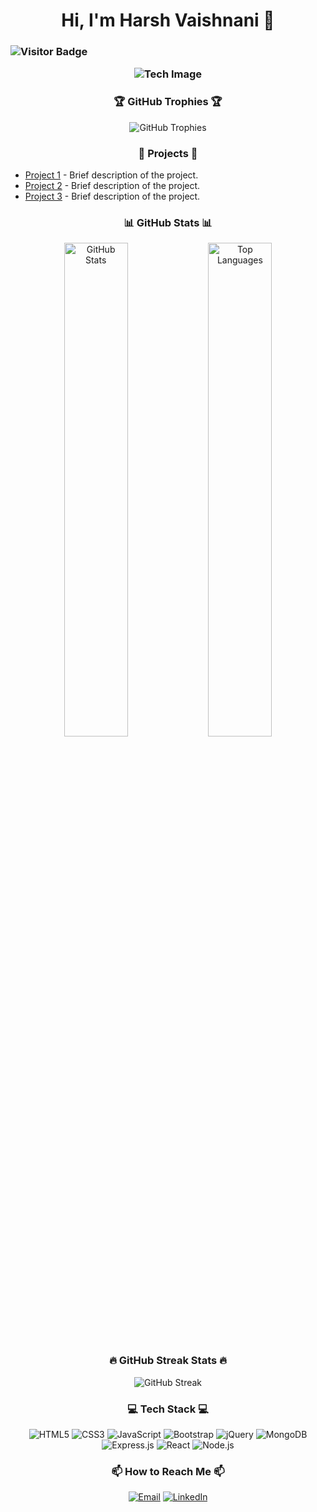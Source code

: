 <h1 align="center"> Hi, I'm Harsh Vaishnani 👋</h1>

<!--
**Harsh-Vaishnani/Harsh-Vaishnani** is a ✨ _special_ ✨ repository because its `README.md` (this file) appears on your GitHub profile.
-->

<h3 align="center>✨ About Me ✨</h3>
<p>
As a dedicated Full Stack Web Developer, I merge creativity with technical expertise to craft captivating digital experiences. Proficient in HTML, CSS, JavaScript, and frameworks like Bootstrap 5, jQuery, React.js, and Node.js, I excel in building responsive interfaces and scalable back-end solutions. With a passion for innovation and a collaborative mindset, I strive to exceed expectations and deliver results that drive engagement. Let's collaborate to bring your digital vision to life.
</p>

<p align="center">
    <img src="https://komarev.com/ghpvc/?username=Harsh-Vaishnani&color=blue&style=flat-square" alt="Visitor Badge" />
</p>

<div align="center">
    <img src="https://r4.wallpaperflare.com/wallpaper/435/542/549/javascript-google-node-js-html-microsoft-visual-studio-hd-wallpaper-37820829361743c78ebe5d791ed75946.jpg" alt="Tech Image" />
</div>

<h3 align="center">🏆 GitHub Trophies 🏆</h3>
<p align="center">
    <img src="https://github-profile-trophy.vercel.app/?username=Harsh-Vaishnani&theme=noctis_minimus" alt="GitHub Trophies" />
</p>
<h3 align="center">📂 Projects 📂</h3>
<ul>
    <li><a href="https://github.com/Harsh-Vaishnani/Project1">Project 1</a> - Brief description of the project.</li>
    <li><a href="https://github.com/Harsh-Vaishnani/Project2">Project 2</a> - Brief description of the project.</li>
    <li><a href="https://github.com/Harsh-Vaishnani/Project3">Project 3</a> - Brief description of the project.</li>
</ul>
<h3 align="center">📊 GitHub Stats 📊</h3>
<div align="center">
    <img src="https://github-readme-stats.vercel.app/api?username=Harsh-Vaishnani&show_icons=true&theme=noctis_minimus" alt="GitHub Stats" width="45%" />
    <img src="https://github-readme-stats.vercel.app/api/top-langs/?username=Harsh-Vaishnani&layout=compact&theme=noctis_minimus" alt="Top Languages" width="45%" />
</div>

<h3 align="center">🔥 GitHub Streak Stats 🔥</h3>
<p align="center">
    <img src="https://github-readme-streak-stats.herokuapp.com/?user=Harsh-Vaishnani&theme=noctis_minimus" alt="GitHub Streak" />
</p>

<h3 align="center">💻 Tech Stack 💻</h3>
   <p align="center">
    <img src="https://img.shields.io/badge/HTML5-E34F26?style=for-the-badge&logo=html5&logoColor=white" alt="HTML5" />
    <img src="https://img.shields.io/badge/CSS3-1572B6?style=for-the-badge&logo=css3&logoColor=white" alt="CSS3" />
    <img src="https://img.shields.io/badge/JavaScript-F7DF1E?style=for-the-badge&logo=javascript&logoColor=black" alt="JavaScript" />
    <img src="https://img.shields.io/badge/Bootstrap-563D7C?style=for-the-badge&logo=bootstrap&logoColor=white" alt="Bootstrap" />
    <img src="https://img.shields.io/badge/jQuery-0769AD?style=for-the-badge&logo=jquery&logoColor=white" alt="jQuery" />
    <img src="https://img.shields.io/badge/MongoDB-4EA94B?style=for-the-badge&logo=mongodb&logoColor=white" alt="MongoDB" />
    <img src="https://img.shields.io/badge/Express.js-000000?style=for-the-badge&logo=express&logoColor=white" alt="Express.js" />
    <img src="https://img.shields.io/badge/React-20232A?style=for-the-badge&logo=react&logoColor=61DAFB" alt="React" />
    <img src="https://img.shields.io/badge/Node.js-339933?style=for-the-badge&logo=nodedotjs&logoColor=white" alt="Node.js" />
</p>



<h3 align="center">📫 How to Reach Me 📫</h3>

<p align="center">
<a href="mailto:vaishnaniharsh8@gmail.com"><img src="https://img.shields.io/badge/Email-D14836?style=for-the-badge&logo=gmail&logoColor=white" alt="Email" /></a>
<a href="https://www.linkedin.com/in/harsh-vaishnani-23138a200"/><img src="https://img.shields.io/badge/LinkedIn-0077B5?style=for-the-badge&logo=linkedin&logoColor=white" alt="LinkedIn" /></a>
</p>
